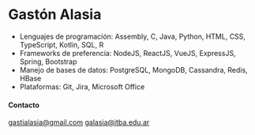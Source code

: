 # Gastón Alasia

* Lenguajes de programación: Assembly, C, Java, Python, HTML, CSS, TypeScript, Kotlin, SQL, R
* Frameworks de preferencia: NodeJS, ReactJS, VueJS, ExpressJS, Spring, Bootstrap
* Manejo de bases de datos: PostgreSQL, MongoDB, Cassandra, Redis, HBase
* Plataformas: Git, Jira, Microsoft Office

#### Contacto
gastialasia@gmail.com
galasia@itba.edu.ar
